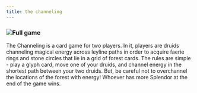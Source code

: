```yaml
---
title: the channeling
---
```


###  ![Full game](/images/the_channeling/full_game.jpg)

The Channeling is a card game for two players. In it, players are druids channeling magical energy across leyline paths in order to acquire faerie rings and stone circles that lie in a grid of forest cards. The rules are simple - play a glyph card, move one of your druids, and channel energy in the shortest path between your two druids. But, be careful not to overchannel the locations of the forest with energy! Whoever has more Splendor at the end of the game wins.